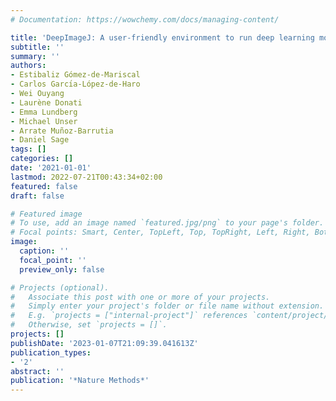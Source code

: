 ```yaml
---
# Documentation: https://wowchemy.com/docs/managing-content/

title: 'DeepImageJ: A user-friendly environment to run deep learning models in ImageJ'
subtitle: ''
summary: ''
authors:
- Estibaliz Gómez-de-Mariscal
- Carlos Garcı́a-López-de-Haro
- Wei Ouyang
- Laurène Donati
- Emma Lundberg
- Michael Unser
- Arrate Muñoz-Barrutia
- Daniel Sage
tags: []
categories: []
date: '2021-01-01'
lastmod: 2022-07-21T00:43:34+02:00
featured: false
draft: false

# Featured image
# To use, add an image named `featured.jpg/png` to your page's folder.
# Focal points: Smart, Center, TopLeft, Top, TopRight, Left, Right, BottomLeft, Bottom, BottomRight.
image:
  caption: ''
  focal_point: ''
  preview_only: false

# Projects (optional).
#   Associate this post with one or more of your projects.
#   Simply enter your project's folder or file name without extension.
#   E.g. `projects = ["internal-project"]` references `content/project/deep-learning/index.md`.
#   Otherwise, set `projects = []`.
projects: []
publishDate: '2023-01-07T21:09:39.041613Z'
publication_types:
- '2'
abstract: ''
publication: '*Nature Methods*'
---
```

